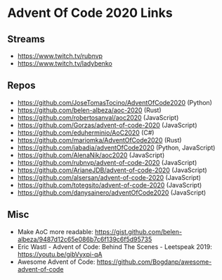 # Advent Of Code 2020 Links

## Streams

- https://www.twitch.tv/rubnvp
- https://www.twitch.tv/ladybenko

## Repos

- https://github.com/JoseTomasTocino/AdventOfCode2020 (Python)
- https://github.com/belen-albeza/aoc-2020 (Rust)
- https://github.com/robertosanval/aoc2020 (JavaScript)
- https://github.com/Gorzas/advent-of-code-2020 (JavaScript)
- https://github.com/eduherminio/AoC2020 (C#)
- https://github.com/mariomka/AdventOfCode2020 (Rust)
- https://github.com/jabadia/adventOfCode2020 (Python, JavaScript)
- https://github.com/AlenaNik/aoc2020 (JavaScript)
- https://github.com/rubnvp/advent-of-code-2020 (JavaScript)
- https://github.com/ArianeJDB/advent-of-code-2020 (JavaScript)
- https://github.com/alsersan/advent-of-code-2020 (JavaScript)
- https://github.com/totegsito/advent-of-code-2020 (JavaScript)
- https://github.com/danysainero/adventOfCode2020 (JavaScript)

## Misc

- Make AoC more readable: https://gist.github.com/belen-albeza/9487d12c65e086b7c6f139c6f5d95735
- Eric Wastl - Advent of Code: Behind The Scenes - Leetspeak 2019: https://youtu.be/gibVyxpi-qA
- Awesome Advent of Code: https://github.com/Bogdanp/awesome-advent-of-code
